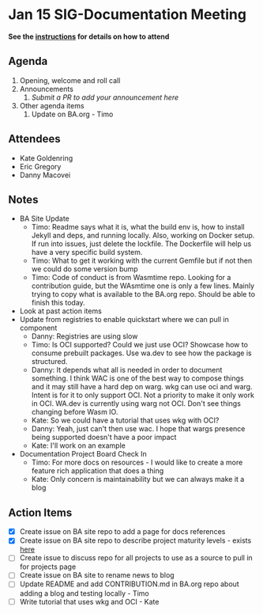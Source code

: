 # Jan 15 SIG-Documentation Meeting

**See the [instructions](../README.md) for details on how to attend**

## Agenda

1. Opening, welcome and roll call
1. Announcements
    1. _Submit a PR to add your announcement here_
1. Other agenda items
    1. Update on BA.org - Timo

## Attendees

* Kate Goldenring
* Eric Gregory
* Danny Macovei

## Notes

* BA Site Update
  * Timo: Readme says what it is, what the build env is, how to install Jekyll and deps, and running locally. Also, working on Docker setup. If run into issues, just delete the lockfile. The Dockerfile will help us have a very specific build system.
  * Timo: What to get it working with the current Gemfile but if not then we could do some version bump
  * Timo: Code of conduct is from Wasmtime repo. Looking for a contribution guide, but the WAsmtime one is only a few lines. Mainly trying to copy what is available to the BA.org repo. Should be able to finish this today.
* Look at past action items
* Update from registries to enable quickstart where we can pull in component
  * Danny: Registries are using slow
  * Timo: Is OCI supported? Could we just use OCI? Showcase how to consume prebuilt packages. Use wa.dev to see how the package is structured.
  * Danny: It depends what all is needed in order to document something. I think WAC is one of the best way to compose things and it may still have a hard dep on warg. wkg can use oci and warg. Intent is for it to only support OCI. Not a priority to make it only work in OCI. WA.dev is currently using warg not OCI. Don't see things changing before Wasm IO.
  * Kate: So we could have a tutorial that uses wkg with OCI?
  * Danny: Yeah, just can't then use wac. I hope that wargs presence being supported doesn't have a poor impact
  * Kate: I'll work on an example
* Documentation Project Board Check In
  * Timo: For more docs on resources - I would like to create a more feature rich application that does a thing
  * Kate: Only concern is maintainability but we can always make it a blog

## Action Items

* [x] Create issue on BA site repo to add a page for docs references
* [x] Create issue on BA site repo to describe project maturity levels - exists [here](https://github.com/bytecodealliance/governance/blob/main/TSC/core-and-hosted-projects.md)
* [ ] Create issue to discuss repo for all projects to use as a source to pull in for projects page
* [ ] Create issue on BA site to rename news to blog 
* [ ] Update README and add CONTRIBUTION.md in BA.org repo about adding a blog and testing locally - Timo
* [ ] Write tutorial that uses wkg and OCI - Kate
